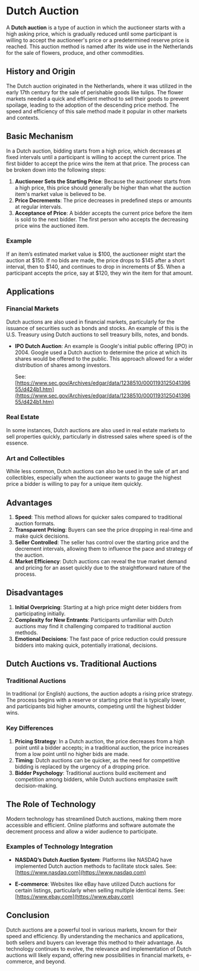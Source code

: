 # Dutch Auction

A **Dutch auction** is a type of auction in which the auctioneer starts with a high asking price, which is gradually reduced until some participant is willing to accept the auctioneer's price or a predetermined reserve price is reached. This auction method is named after its wide use in the Netherlands for the sale of flowers, produce, and other commodities.

## History and Origin

The Dutch auction originated in the Netherlands, where it was utilized in the early 17th century for the sale of perishable goods like tulips. The flower markets needed a quick and efficient method to sell their goods to prevent spoilage, leading to the adoption of the descending price method. The speed and efficiency of this sale method made it popular in other markets and contexts.

## Basic Mechanism

In a Dutch auction, bidding starts from a high price, which decreases at fixed intervals until a participant is willing to accept the current price. The first bidder to accept the price wins the item at that price. The process can be broken down into the following steps:

1. **Auctioneer Sets the Starting Price**: Because the auctioneer starts from a high price, this price should generally be higher than what the auction item's market value is believed to be.
2. **Price Decrements**: The price decreases in predefined steps or amounts at regular intervals.
3. **Acceptance of Price**: A bidder accepts the current price before the item is sold to the next bidder. The first person who accepts the decreasing price wins the auctioned item.

### Example

If an item’s estimated market value is $100, the auctioneer might start the auction at $150. If no bids are made, the price drops to $145 after a short interval, then to $140, and continues to drop in increments of $5. When a participant accepts the price, say at $120, they win the item for that amount. 

## Applications

### Financial Markets

Dutch auctions are also used in financial markets, particularly for the issuance of securities such as bonds and stocks. An example of this is the U.S. Treasury using Dutch auctions to sell treasury bills, notes, and bonds.

- **IPO Dutch Auction**: An example is Google's initial public offering (IPO) in 2004. Google used a Dutch auction to determine the price at which its shares would be offered to the public. This approach allowed for a wider distribution of shares among investors.
  
    See: [https://www.sec.gov/Archives/edgar/data/1238510/000119312504139655/d424b1.htm](https://www.sec.gov/Archives/edgar/data/1238510/000119312504139655/d424b1.htm)

### Real Estate

In some instances, Dutch auctions are also used in real estate markets to sell properties quickly, particularly in distressed sales where speed is of the essence.

### Art and Collectibles

While less common, Dutch auctions can also be used in the sale of art and collectibles, especially when the auctioneer wants to gauge the highest price a bidder is willing to pay for a unique item quickly.

## Advantages

1. **Speed**: This method allows for quicker sales compared to traditional auction formats.
2. **Transparent Pricing**: Buyers can see the price dropping in real-time and make quick decisions.
3. **Seller Controlled**: The seller has control over the starting price and the decrement intervals, allowing them to influence the pace and strategy of the auction.
4. **Market Efficiency**: Dutch auctions can reveal the true market demand and pricing for an asset quickly due to the straightforward nature of the process.

## Disadvantages

1. **Initial Overpricing**: Starting at a high price might deter bidders from participating initially.
2. **Complexity for New Entrants**: Participants unfamiliar with Dutch auctions may find it challenging compared to traditional auction methods.
3. **Emotional Decisions**: The fast pace of price reduction could pressure bidders into making quick, potentially irrational, decisions.

## Dutch Auctions vs. Traditional Auctions

### Traditional Auctions

In traditional (or English) auctions, the auction adopts a rising price strategy. The process begins with a reserve or starting price that is typically lower, and participants bid higher amounts, competing until the highest bidder wins.

### Key Differences

1. **Pricing Strategy**: In a Dutch auction, the price decreases from a high point until a bidder accepts; in a traditional auction, the price increases from a low point until no higher bids are made.
2. **Timing**: Dutch auctions can be quicker, as the need for competitive bidding is replaced by the urgency of a dropping price.
3. **Bidder Psychology**: Traditional auctions build excitement and competition among bidders, while Dutch auctions emphasize swift decision-making.

## The Role of Technology

Modern technology has streamlined Dutch auctions, making them more accessible and efficient. Online platforms and software automate the decrement process and allow a wider audience to participate.

### Examples of Technology Integration

- **NASDAQ’s Dutch Auction System**: Platforms like NASDAQ have implemented Dutch auction methods to facilitate stock sales.
    See: [https://www.nasdaq.com](https://www.nasdaq.com)

- **E-commerce**: Websites like eBay have utilized Dutch auctions for certain listings, particularly when selling multiple identical items.
    See: [https://www.ebay.com](https://www.ebay.com)

## Conclusion

Dutch auctions are a powerful tool in various markets, known for their speed and efficiency. By understanding the mechanics and applications, both sellers and buyers can leverage this method to their advantage. As technology continues to evolve, the relevance and implementation of Dutch auctions will likely expand, offering new possibilities in financial markets, e-commerce, and beyond.